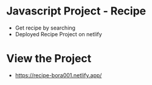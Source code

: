 # Javascript Project - Recipe
- Get recipe by searching
- Deployed Recipe Project on netlify

# View the Project
- https://recipe-bora001.netlify.app/
